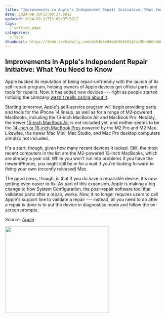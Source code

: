 ```yaml
---
title: "Improvements in Apple's Independent Repair Initiative: What You Need to Know"
date: 2024-08-30T13:09:37.501Z
updated: 2024-08-31T13:09:37.501Z
tags:
  - cutting-edge
categories:
  - tech
thumbnail: https://thmb.techidaily.com/db54d4e94bdc568181a5a19bde06cb60cc627002afae7c9a75d3a396e9c852b9.JPG
---
```


## Improvements in Apple's Independent Repair Initiative: What You Need to Know

Apple bucked its reputation of being repair-unfriendly with the launch of its self-repair program, helping owners of Apple devices get official parts and tools for repairs. Now, it has added new devices --- right as people started noticing the company [wasn't really caring about it](https://twitter-videos.techidaily.com/updated-in-2024-10-best-funny-videos-on-twitter/).

 Starting tomorrow, Apple's self-service program will begin providing parts and tools for the iPhone 14 lineup, as well as for a range of M2-powered MacBooks, including the 13-inch MacBook Air and MacBook Pro. Notably, the newer [15-inch MacBook Air](https://fox-hovers.techidaily.com/updated-gopro-editing-software-best-15-action-cam-video-editors-for-2024/) is not included yet, and neither seems to be the [14-inch or 16-inch MacBook Pros](https://snapchat-videos.techidaily.com/updated-2024-approved-effective-ways-to-capture-and-save-snapchat-media-on-phone/) powered by the M2 Pro and M2 Max. Likewise, the newer Mac Mini, Mac Studio, and Mac Pro desktop computers are also not included.

 It's a start, though, given how many recent devices it lacked. Still, the most recent computers in the list are the M2-powered 13-inch MacBooks, which are already a year old. While you won't run into problems if you have the newer iPhones, you might still be in for a wait if you're looking forward to fixing your own (recently released) Mac.

 The good news, though, is that if you do have a repairable device, it's now getting even easier to fix. As part of this expansion, Apple is making a big change to how System Configuration, the post-repair software tool that validates parts after a repair, works. Now, it no longer requires users to call Apple's support line to validate a repair --- instead, all you need to do after a repair is done is to put the device in diagnostics mode and follow the on-screen prompts.

 Source: [Apple](https://www.apple.com/newsroom/2023/06/apple-expands-self-service-repair-and-updates-system-configuration-process/)

<ins class="adsbygoogle"
     style="display:block"
     data-ad-format="autorelaxed"
     data-ad-client="ca-pub-7571918770474297"
     data-ad-slot="1223367746"></ins>



<ins class="adsbygoogle"
     style="display:block"
     data-ad-client="ca-pub-7571918770474297"
     data-ad-slot="8358498916"
     data-ad-format="auto"
     data-full-width-responsive="true"></ins>



<!-- affiliate ads begin -->
<a href="https://aligracehair.sjv.io/c/5597632/2087264/19272" target="_top" id="2087264"><img src="//a.impactradius-go.com/display-ad/19272-2087264" border="0" alt="" width="336" height="280"/></a><img height="0" width="0" src="https://imp.pxf.io/i/5597632/2087264/19272" style="position:absolute;visibility:hidden;" border="0" />
<!-- affiliate ads end -->
